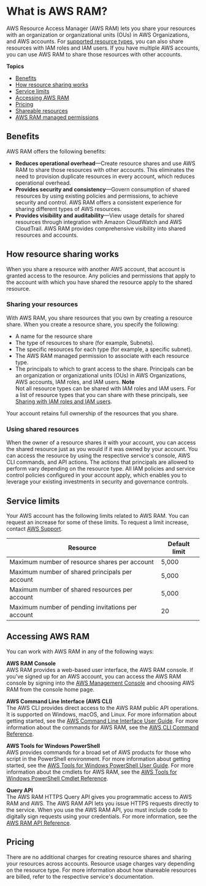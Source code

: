 # What is AWS RAM?<a name="what-is"></a>

AWS Resource Access Manager \(AWS RAM\) lets you share your resources with an organization or organizational units \(OUs\) in AWS Organizations, and AWS accounts\. For [supported resource types](permissions.md#permissions-rbp-supported-resource-types), you can also share resources with IAM roles and IAM users\. If you have multiple AWS accounts, you can use AWS RAM to share those resources with other accounts\.

**Topics**
+ [Benefits](#what-is-features)
+ [How resource sharing works](#what-is-how)
+ [Service limits](#what-is-limits)
+ [Accessing AWS RAM](#what-is-accessing)
+ [Pricing](#what-is-pricing)
+ [Shareable resources](shareable.md)
+ [AWS RAM managed permissions](permissions.md)

## Benefits<a name="what-is-features"></a>

AWS RAM offers the following benefits:
+ **Reduces operational overhead**—Create resource shares and use AWS RAM to share those resources with other accounts\. This eliminates the need to provision duplicate resources in every account, which reduces operational overhead\.
+ **Provides security and consistency**—Govern consumption of shared resources by using existing policies and permissions, to achieve security and control\. AWS RAM offers a consistent experience for sharing different types of AWS resources\.
+ **Provides visibility and auditability**—View usage details for shared resources through integration with Amazon CloudWatch and AWS CloudTrail\. AWS RAM provides comprehensive visibility into shared resources and accounts\.

## How resource sharing works<a name="what-is-how"></a>

When you share a resource with another AWS account, that account is granted access to the resource\. Any policies and permissions that apply to the account with which you have shared the resource apply to the shared resource\.

### Sharing your resources<a name="what-is-how-sharing"></a>

With AWS RAM, you share resources that you own by creating a resource share\. When you create a resource share, you specify the following:
+ A name for the resource share
+ The type of resources to share \(for example, Subnets\)\.
+ The specific resources for each type \(for example, a specific subnet\)\.
+ The AWS RAM managed permission to associate with each resource type\.
+ The principals to which to grant access to the share\. Principals can be an organization or organizational units \(OUs\) in AWS Organizations, AWS accounts, IAM roles, and IAM users\.
**Note**  
Not all resource types can be shared with IAM roles and IAM users\. For a list of resource types that you can share with these principals, see [Sharing with IAM roles and IAM users](permissions.md#permissions-rbp-supported-resource-types)\.

Your account retains full ownership of the resources that you share\.

### Using shared resources<a name="what-is-how-shared"></a>

When the owner of a resource shares it with your account, you can access the shared resource just as you would if it was owned by your account\. You can access the resource by using the respective service's console, AWS CLI commands, and API actions\. The actions that principals are allowed to perform vary depending on the resource type\. All IAM policies and service control policies configured in your account apply, which enables you to leverage your existing investments in security and governance controls\.

## Service limits<a name="what-is-limits"></a>

Your AWS account has the following limits related to AWS RAM\. You can request an increase for some of these limits\. To request a limit increase, contact [AWS Support](https://console.aws.amazon.com/support/home#/)\.


| Resource | Default limit | 
| --- | --- | 
|  Maximum number of resource shares per account  |  5,000  | 
|  Maximum number of shared principals per account  |  5,000  | 
|  Maximum number of shared resources per account  |  5,000  | 
|  Maximum number of pending invitations per account  |  20  | 

## Accessing AWS RAM<a name="what-is-accessing"></a>

You can work with AWS RAM in any of the following ways:

**AWS RAM Console**  
AWS RAM provides a web\-based user interface, the AWS RAM console\. If you've signed up for an AWS account, you can access the AWS RAM console by signing into the [AWS Management Console](https://console.aws.amazon.com/) and choosing AWS RAM from the console home page\.

**AWS Command Line Interface \(AWS CLI\)**  
The AWS CLI provides direct access to the AWS RAM public API operations\. It is supported on Windows, macOS, and Linux\. For more information about getting started, see the [AWS Command Line Interface User Guide](https://docs.aws.amazon.com/cli/latest/userguide/)\. For more information about the commands for AWS RAM, see the [AWS CLI Command Reference](https://docs.aws.amazon.com/cli/latest/reference/)\.

**AWS Tools for Windows PowerShell**  
AWS provides commands for a broad set of AWS products for those who script in the PowerShell environment\. For more information about getting started, see the [AWS Tools for Windows PowerShell User Guide](https://docs.aws.amazon.com/powershell/latest/userguide/)\. For more information about the cmdlets for AWS RAM, see the [AWS Tools for Windows PowerShell Cmdlet Reference](https://docs.aws.amazon.com/powershell/latest/reference/)\.

**Query API**  
The AWS RAM HTTPS Query API gives you programmatic access to AWS RAM and AWS\. The AWS RAM API lets you issue HTTPS requests directly to the service\. When you use the AWS RAM API, you must include code to digitally sign requests using your credentials\. For more information, see the [AWS RAM API Reference](https://docs.aws.amazon.com/ram/latest/APIReference/Welcome.html)\.

## Pricing<a name="what-is-pricing"></a>

There are no additional charges for creating resource shares and sharing your resources across accounts\. Resource usage charges vary depending on the resource type\. For more information about how shareable resources are billed, refer to the respective service's documentation\.